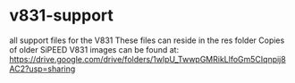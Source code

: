 # v831-support
all support files for the V831
These files can reside in the res folder
Copies of older SiPEED V831 images can be found at: https://drive.google.com/drive/folders/1wlpU_TwwpGMRikLlfoGm5CIqnpij8AC2?usp=sharing

